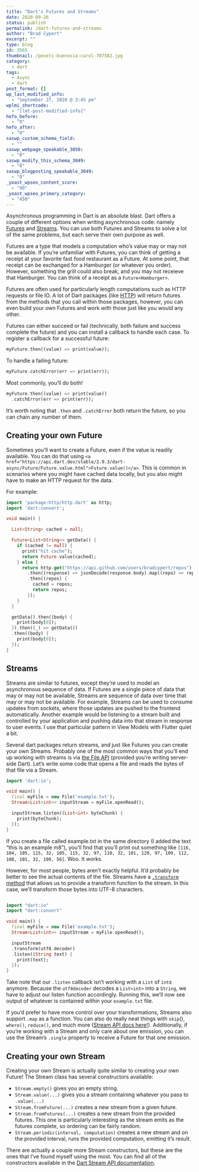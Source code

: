 ```yaml
---
title: "Dart's Futures and Streams"
date: 2020-09-26
status: publish
permalink: /dart-futures-and-streams
author: "Brad Cypert"
excerpt: ""
type: blog
id: 3565
thumbnail: /pexels-buenosia-carol-707582.jpg
category:
  - dart
tags:
  - Async
  - dart
post_format: []
wp_last_modified_info:
  - "September 27, 2020 @ 3:45 pm"
wplmi_shortcode:
  - "[lmt-post-modified-info]"
hefo_before:
  - "0"
hefo_after:
  - "0"
saswp_custom_schema_field:
  - ""
saswp_webpage_speakable_3050:
  - "0"
saswp_modify_this_schema_3049:
  - "0"
saswp_blogposting_speakable_3049:
  - "0"
_yoast_wpseo_content_score:
  - "90"
_yoast_wpseo_primary_category:
  - "450"
---
```


Asynchronous programming in Dart is an absolute blast. Dart offers a couple of different options when writing asynchronous code: namely [Futures](https://api.dart.dev/stable/2.9.3/dart-async/Future-class.html) and [Streams](https://api.dart.dev/stable/2.9.3/dart-async/Stream-class.html). You can use both Futures and Streams to solve a lot of the same problems, but each serve their own purpose as well.

Futures are a type that models a computation who’s value may or may not be available. If you’re unfamiliar with Futures, you can think of getting a receipt at your favorite fast food restaurant as a Future. At some point, that receipt can be exchanged for a Hamburger (or whatever you order). However, something the grill could also break, and you may not receieve that Hamburger. You can think of a receipt as a `Future<Hamburger>`.

Futures are often used for particularly length computations such as HTTP requests or file IO. A lot of Dart packages (like [HTTP](https://pub.dev/packages/http)) will return futures from the methods that you call within those packages, however, you can even build your own Futures and work with those just like you would any other.

Futures can either succeed or fail (technically, both failure and success complete the future) and you can install a callback to handle each case. To register a callback for a successful future:

```dart
myFuture.then((value) => print(value));
```

To handle a failing future:

```dart
myFuture.catchError(err => print(err));
```

Most commonly, you’ll do both!

```dart
myFuture.then((value) => print(value))
  .catchError(err => print(err));
```

It’s worth noting that `.then` and `.catchError` both return the future, so you can chain any number of them.

## Creating your own Future

Sometimes you’ll want to create a Future, even if the value is readily available. You can do that using `<a href="https://api.dart.dev/stable/2.9.3/dart-async/Future/Future.value.html">Future.value()</a>`. This is common in scenarios where you might have cached data locally, but you also might have to make an HTTP request for the data.

For example:

```dart
import 'package:http/http.dart' as http;
import 'dart:convert';

void main() {

  List<String> cached = null;

  Future<List<String>> getData() {
    if (cached != null) {
      print("hit cache");
      return Future.value(cached);
    } else {
      return http.get("https://api.github.com/users/bradcypert/repos")
        .then((response) => jsonDecode(response.body).map((repo) => repo['name']).toList().cast<String>())
        .then((repos) {
          cached = repos;
          return repos;
        });
    }
  }

  getData().then((body) {
    print(body[0]);
  }).then((_) => getData())
  .then((body) {
    print(body[0]);
  });
}
```

## Streams

Streams are similar to futures, except they’re used to model an asynchronous sequence of data. If Futures are a single piece of data that may or may not be available, Streams are sequence of data over time that may or may not be available. For example, Streams can be used to consume updates from sockets, where those updates are pushed to the frontend automatically. Another example would be listening to a stream built and controlled by your application and pushing data into that stream in response to user events. I use that particular pattern in View Models with Flutter quiet a bit.

Several dart packages return streams, and just like Futures you can create your own Streams. Probably one of the most common ways that you’ll end up working with streams is via [the File API](https://api.dart.dev/stable/2.9.3/dart-io/File-class.html) (provided you’re writing server-side Dart). Let’s write some code that opens a file and reads the bytes of that file via a Stream.

```dart
import 'dart:io';

void main() {
  final myFile = new File('example.txt');
  Stream<List<int>> inputStream = myFile.openRead();

  inputStream.listen((List<int> byteChunk) {
    print(byteChunk);
  });
}
```

If you create a file called example.txt in the same directory (I added the text “this is an example m8”), you’ll find that you’ll print out something like `[116, 104, 105, 115, 32, 105, 115, 32, 97, 110, 32, 101, 120, 97, 109, 112, 108, 101, 32, 109, 56]`. Woo. It works.

However, for most people, bytes aren’t exactly helpful. It’d probably be better to see the actual contents of the file. Streams have a [`.transform` method](https://api.dart.dev/stable/2.9.3/dart-async/Stream/transform.html) that allows us to provide a transform function to the stream. In this case, we’ll transform those bytes into UTF-8 characters.

```dart

import "dart:io"
import "dart:convert"

void main() {
  final myFile = new File('example.txt');
  Stream<List<int>> inputStream = myFile.openRead();

  inputStream
  .transform(utf8.decoder)
  .listen((String text) {
    print(text);
  });
}

```

Take note that our `.listen` callback isn’t working with a `List` of `int`s anymore. Because the `utf8decoder` decodes a `List<int>` into a `String`, we have to adjust our listen function accordingly. Running this, we’ll now see output of whatever is contained within your `example.txt` file.

If you’d prefer to have more control over your transformations, Streams also support `.map` as a function. You can also do really neat things with `skip`(), `where()`, `reduce()`, and much more ([Stream API docs here!](https://api.dart.dev/stable/2.9.3/dart-async/Stream-class.html)). Additionally, if you’re working with a Stream and only care about one emission, you can use the Stream’s `.single` property to receive a Future for that one emission.

## Creating your own Stream

Creating your own Stream is actually quite similar to creating your own Future! The Stream class has several constructors available:

- `Stream.empty()` gives you an empty string.
- `Stream.value(...)` gives you a stream containing whatever you pass to `.value(...)`
- `Stream.fromFuture(...)` creates a new stream from a given future.
- `Stream.fromFutures(...)` creates a new stream from the provided futures. This one is particularly interesting as the stream emits as the futures complete, so ordering can be fairly random.
- `Stream.periodic(interval, computation)` creates a new stream and on the provided interval, runs the provided computation, emitting it’s result.

There are actually a couple more Stream constructors, but these are the ones that I’ve found myself using the most. You can find all of the constructors available in the [Dart Stream API documentation](https://api.dart.dev/stable/2.9.3/dart-async/Stream-class.html).
